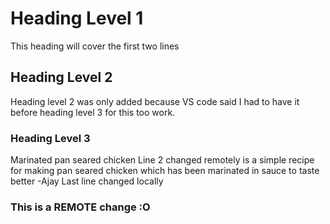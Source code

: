 # Heading Level 1
This heading will cover the first two lines
## Heading Level 2
Heading level 2 was only added because VS code said I had to have it before heading level 3 for this too work. 
### Heading Level 3

Marinated pan seared chicken
Line 2 changed remotely
is a simple recipe for making pan seared chicken which has been marinated in sauce to taste better
-Ajay
Last line changed locally
### This is a REMOTE change :O


